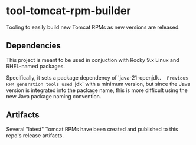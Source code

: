 # tool-tomcat-rpm-builder
Tooling to easily build new Tomcat RPMs as new versions are released.

## Dependencies

This project is meant to be used in conjuction with Rocky 9.x Linux and RHEL-named packages.

Specifically, it sets a package dependency of 'java-21-openjdk`.  Previous RPM generation tools used `jdk` with a minimum version, but since the Java version is integrated into the package name, this is more difficult using the new Java package naming convention.

## Artifacts

Several "latest" Tomcat RPMs have been created and published to this repo's release artifacts.
